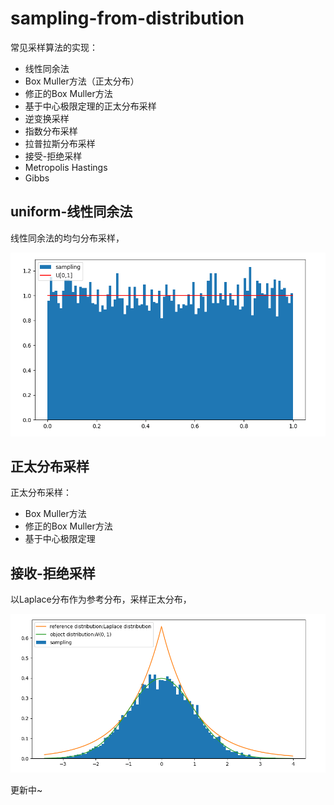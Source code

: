 # sampling-from-distribution

常见采样算法的实现：

- 线性同余法
- Box Muller方法（正太分布）
- 修正的Box Muller方法
- 基于中心极限定理的正太分布采样
- 逆变换采样
- 指数分布采样
- 拉普拉斯分布采样
- 接受-拒绝采样
- Metropolis Hastings
- Gibbs



## uniform-线性同余法

线性同余法的均匀分布采样，

![](asset/uniform-lcg-method.png)



## 正太分布采样

正太分布采样：

- Box Muller方法
- 修正的Box Muller方法
- 基于中心极限定理





## 接收-拒绝采样

以Laplace分布作为参考分布，采样正太分布，

![](asset/accept_reject_sampling_normal_laplace.png)



更新中~
